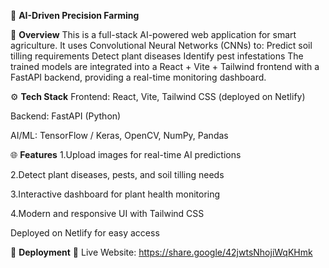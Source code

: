 🌱 **AI-Driven Precision Farming**

📌  **Overview**
This is a full-stack AI-powered web application for smart agriculture.
It uses Convolutional Neural Networks (CNNs) to:
Predict soil tilling requirements
Detect plant diseases
Identify pest infestations
The trained models are integrated into a React + Vite + Tailwind frontend with a FastAPI backend, providing a real-time monitoring dashboard.

⚙ **Tech Stack**
Frontend: React, Vite, Tailwind CSS (deployed on Netlify)

Backend: FastAPI (Python)

AI/ML: TensorFlow / Keras, OpenCV, NumPy, Pandas

🌐 **Features**
1.Upload images for real-time AI predictions

2.Detect plant diseases, pests, and soil tilling needs

3.Interactive dashboard for plant health monitoring

4.Modern and responsive UI with Tailwind CSS

Deployed on Netlify for easy access

🚀 **Deployment**
🔗 Live Website: https://share.google/42jwtsNhojiWqKHmk 


